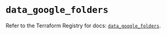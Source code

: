 # `data_google_folders`

Refer to the Terraform Registry for docs: [`data_google_folders`](https://registry.terraform.io/providers/hashicorp/google/6.24.0/docs/data-sources/folders).
